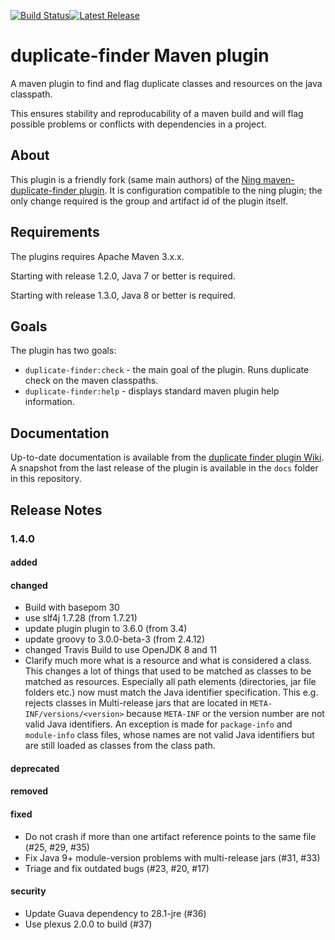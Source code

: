 [![Build Status](https://travis-ci.org/basepom/duplicate-finder-maven-plugin.svg?branch=master)](https://travis-ci.org/basepom/duplicate-finder-maven-plugin)[![Latest Release](https://maven-badges.herokuapp.com/maven-central/org.basepom.maven/duplicate-finder-maven-plugin/badge.svg)](http://search.maven.org/#search%7Cgav%7C1%7Cg%3A%22org.basepom.maven%22%20AND%20a%3A%22duplicate-finder-maven-plugin%22)

# duplicate-finder Maven plugin

A maven plugin to find and flag duplicate classes and resources on the java classpath.

This ensures stability and reproducability of a maven build and will flag possible problems or conflicts with dependencies in a project.

## About

This plugin is a friendly fork (same main authors) of the [Ning maven-duplicate-finder plugin](https://github.com/ning/maven-duplicate-finder-plugin). It is configuration compatible to the ning plugin; the only change required is the group and artifact id of the plugin itself.

## Requirements

The plugins requires Apache Maven 3.x.x.

Starting with release 1.2.0, Java 7 or better is required.

Starting with release 1.3.0, Java 8 or better is required.

## Goals

The plugin has two goals:

* `duplicate-finder:check` - the main goal of the plugin. Runs duplicate check on the maven classpaths.
* `duplicate-finder:help` - displays standard maven plugin help information.

## Documentation

Up-to-date documentation is available from the [duplicate finder plugin Wiki](https://github.com/basepom/duplicate-finder-maven-plugin/wiki). A snapshot from the last release of the plugin is available in the `docs` folder in this repository.

## Release Notes

### 1.4.0

#### added

#### changed

* Build with basepom 30
* use slf4j 1.7.28 (from 1.7.21)
* update plugin plugin to 3.6.0 (from 3.4)
* update groovy to 3.0.0-beta-3 (from 2.4.12)
* changed Travis Build to use OpenJDK 8 and 11
* Clarify much more what is a resource and what is considered a class. This changes a lot of things that used to be matched as classes to be matched as resources. Especially all path elements (directories, jar file folders etc.) now must match the Java identifier specification. This e.g. rejects classes in Multi-release jars that are located in `META-INF/versions/<version>` because `META-INF` or the version number are not valid Java identifiers. An exception is made for `package-info` and `module-info` class files, whose names are not valid Java identifiers but are still loaded as classes from the class path.

#### deprecated

#### removed

#### fixed

* Do not crash if more than one artifact reference points to the same file (#25, #29, #35)
* Fix Java 9+ module-version problems with multi-release jars (#31, #33)
* Triage and fix outdated bugs (#23, #20, #17)

#### security

* Update Guava dependency to 28.1-jre (#36)
* Use plexus 2.0.0 to build (#37)


